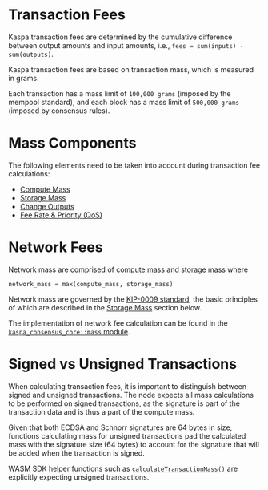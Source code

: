 # Transaction Fees

Kaspa transaction fees are determined by the cumulative difference between output amounts and input amounts, i.e., `fees = sum(inputs) - sum(outputs)`.

Kaspa transaction fees are based on transaction mass, which is measured in grams.

Each transaction has a mass limit of `100,000 grams` (imposed by the mempool standard), and each block has a mass limit of `500,000 grams` (imposed by consensus rules).


# Mass Components

The following elements need to be taken into account during transaction fee calculations:
- [Compute Mass](./compute-mass.md)
- [Storage Mass](./storage-mass.md)
- [Change Outputs](./change-outputs.md)
- [Fee Rate & Priority (QoS)](./fee-rate-qos.md)

# Network Fees

Network mass are comprised of [compute mass](./fees/compute-mass.md) and [storage mass](./fees/storage-mass.md) where

`network_mass = max(compute_mass, storage_mass)`

Network mass are governed by the [KIP-0009 standard](https://github.com/kaspanet/kips/blob/master/kip-0009.md), the basic principles of which are described in the [Storage Mass](./fees/storage-mass.md) section below.

The implementation of network fee calculation can be found in the [`kaspa_consensus_core::mass` module](https://github.com/kaspanet/rusty-kaspa/blob/master/consensus/core/src/mass/mod.rs).

# Signed vs Unsigned Transactions

When calculating transaction fees, it is important to distinguish between signed and unsigned transactions. The node expects all mass calculations to be performed on signed transactions, as the signature is part of the transaction data and is thus a part of the compute mass.

Given that both ECDSA and Schnorr signatures are 64 bytes in size, functions calculating mass for unsigned transactions pad the calculated mass with the signature size (64 bytes) to account for the signature that will be added when the transaction is signed.

WASM SDK helper functions such as [`calculateTransactionMass()`](https://kaspa.aspectron.org/docs/functions/calculateTransactionMass.html) are explicitly expecting unsigned transactions.

